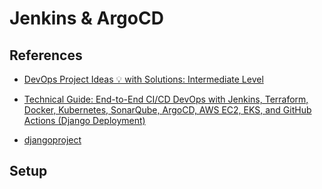 # Jenkins & ArgoCD

## References

-  [DevOps Project Ideas 💡 with Solutions: Intermediate Level](https://blog.devops.dev/devops-project-ideas-with-solutions-intermediate-level-705bb7e6989c)

-  [Technical Guide: End-to-End CI/CD DevOps with Jenkins, Terraform, Docker, Kubernetes, SonarQube, ArgoCD, AWS EC2, EKS, and GitHub Actions (Django Deployment)](https://medium.com/django-unleashed/technical-guide-end-to-end-ci-cd-devops-with-jenkins-docker-kubernetes-argocd-github-actions-fee466fe949e)
-  [djangoproject](https://www.djangoproject.com/)

## Setup

